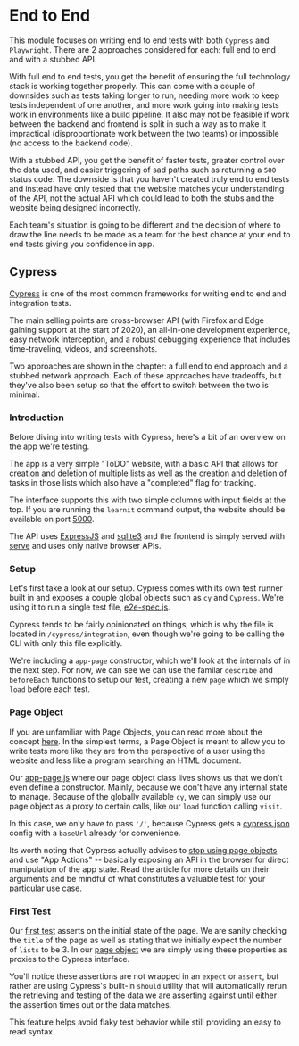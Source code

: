 # End to End

This module focuses on writing end to end tests with both `Cypress` and `Playwright`. There are 2 approaches considered
for each: full end to end and with a stubbed API.

With full end to end tests, you get the benefit of ensuring the full technology stack is working together properly. This
can come with a couple of downsides such as tests taking longer to run, needing more work to keep tests independent of
one another, and more work going into making tests work in environments like a build pipeline. It also may not be
feasible if work between the backend and frontend is split in such a way as to make it impractical (disproportionate
work between the two teams) or impossible (no access to the backend code).

With a stubbed API, you get the benefit of faster tests, greater control over the data used, and easier triggering of
sad paths such as returning a `500` status code. The downside is that you haven't created truly end to end tests and
instead have only tested that the website matches your understanding of the API, not the actual API which could lead
to both the stubs and the website being designed incorrectly.

Each team's situation is going to be different and the decision of where to draw the line needs to be made as a team
for the best chance at your end to end tests giving you confidence in app.

## Cypress

[Cypress](https://www.cypress.io/) is one of the most common frameworks for writing end to end and integration tests.

The main selling points are cross-browser API (with Firefox and Edge gaining support at the start of 2020), an all-in-one
development experience, easy network interception, and a robust debugging experience that includes time-traveling, videos,
and screenshots.

Two approaches are shown in the chapter: a full end to end approach and a stubbed network approach. Each of these approaches
have tradeoffs, but they've also been setup so that the effort to switch between the two is minimal.

### Introduction

Before diving into writing tests with Cypress, here's a bit of an overview on the app we're testing.

The app is a very simple "ToDO" website, with a basic API that allows for creation and deletion of multiple
lists as well as the creation and deletion of tasks in those lists which also have a "completed" flag for tracking.

The interface supports this with two simple columns with input fields at the top. If you are running the `learnit`
command output, the website should be available on port [5000](http://localhost:5000).

The API uses [ExpressJS](https://expressjs.com/) and [sqlite3](https://www.npmjs.com/package/sqlite3) and the frontend is simply
served with [serve](https://www.npmjs.com/package/serve) and uses only native browser APIs.

### Setup

Let's first take a look at our setup. Cypress comes with its own test runner built in and exposes a couple
global objects such as `cy` and `Cypress`. We're using it to run a single test file, [e2e-spec.js](/EndtoEnd/cypress/integration/e2e-spec.js#L1-13).

Cypress tends to be fairly opinionated on things, which is why the file is located in `/cypress/integration`, even
though we're going to be calling the CLI with only this file explicitly.

We're including a `app-page` constructor, which we'll look at the internals of in the next step. For now, we can see we
can use the familar `describe` and `beforeEach` functions to setup our test, creating a new `page` which we simply
`load` before each test.

### Page Object

If you are unfamiliar with Page Objects, you can read more about the concept [here](https://martinfowler.com/bliki/PageObject.html). In the simplest
terms, a Page Object is meant to allow you to write tests more like they are from the perspective of a user using the website and less like a
program searching an HTML document.

Our [app-page.js](/EndtoEnd/cypress/app-page.js#L6-15) where our page object class lives shows us that we don't even define a constructor. Mainly,
because we don't have any internal state to manage. Because of the globally available `cy`, we can simply use our page object as a proxy to
certain calls, like our `load` function calling `visit`.

In this case, we only have to pass `'/'`, because Cypress gets a [cypress.json](/EndtoEnd/cypress.json#L1-4) config with a `baseUrl` already for convenience.

Its worth noting that Cypress actually advises to [stop using page objects](https://www.cypress.io/blog/2019/01/03/stop-using-page-objects-and-start-using-app-actions/)
and use "App Actions" -- basically exposing an API in the browser for direct manipulation of the app state. Read the article for more details
on their arguments and be mindful of what constitutes a valuable test for your particular use case.

### First Test

Our [first test](/EndtoEnd/cypress/integration/e2e-spec.js#L15-18) asserts on the initial state of the page.
We are sanity checking the `title` of the page as well as stating that we initially expect the number of `lists` to
be 3. In our [page object](/EndtoEnd/cypress/app-page.js#L17-23) we are simply using these properties as
proxies to the Cypress interface.

You'll notice these assertions are not wrapped in an `expect` or `assert`, but rather are using Cypress's built-in
`should` utility that will automatically rerun the retrieving and testing of the data we are asserting against until
either the assertion times out or the data matches.

This feature helps avoid flaky test behavior while still providing an easy to read syntax.
